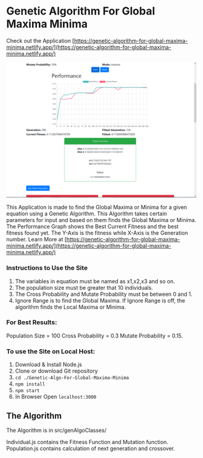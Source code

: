 # Genetic Algorithm For Global Maxima Minima

Check out the Application [https://genetic-algorithm-for-global-maxima-minima.netlify.app/](https://genetic-algorithm-for-global-maxima-minima.netlify.app/)

<div style="text-align:center">
    <img src="./screenshots/Pic 3.png"/>
</div>

This Application is made to find the Global Maxima or Minima for a
given equation using a Genetic Algorithm. This Algorithm takes certain
parameters for input and based on them finds the Global Maxima or
Minima. The Performance Graph shows the Best Current
Fitness and the best fitness found yet. The Y-Axis is the fitness
while X-Axis is the Generation number. Learn More at [https://genetic-algorithm-for-global-maxima-minima.netlify.app/](https://genetic-algorithm-for-global-maxima-minima.netlify.app/)

### Instructions to Use the Site

1. The variables in equation must be named as x1,x2,x3 and so on.
2. The population size must be greater that 10 individuals.
3. The Cross Probability and Mutate Probability must be between 0 and 1.
4. Ignore Range is to find the Global Maxima. If Ignore Range is off, the algorithm finds the Local Maxima or Minima.

### For Best Results:

Population Size = 100
Cross Probability = 0.3
Mutate Probability = 0.15.

### To use the Site on Local Host:

1. Download & Install Node.js
2. Clone or download Git repository
3. `cd ./Genetic-Algo-For-Global-Maxima-Minima`
4. `npm install`
5. `npm start`
6. In Browser Open `localhost:3000`

## The Algorithm

The Algorithm is in src/genAlgoClasses/

Individual.js contains the Fitness Function and Mutation function.<br/>
Population.js contains calculation of next generation and crossover.
